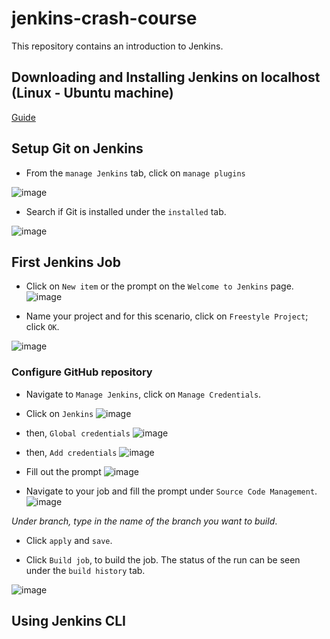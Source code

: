 # jenkins-crash-course

This repository contains an introduction to Jenkins.

## Downloading and Installing Jenkins on localhost (Linux - Ubuntu machine)

[Guide](https://www.jenkins.io/doc/book/installing/linux/)

## Setup Git on Jenkins

- From the ```manage Jenkins``` tab, click on ```manage plugins```

![image](https://user-images.githubusercontent.com/49791498/139858284-98a59fae-bb1f-4fe2-a92b-281c59a2cff2.png)

- Search if Git is installed under the ```installed``` tab.

![image](https://user-images.githubusercontent.com/49791498/139858703-d9fcf961-8ce2-4c0b-a41d-af8dbc5178d1.png)

## First Jenkins Job

- Click on ```New item``` or the prompt on the ```Welcome to Jenkins``` page.
![image](https://user-images.githubusercontent.com/49791498/139860898-8235b48d-0d71-4ba6-aee9-a7a569e585c4.png)

- Name your project and for this scenario, click on ```Freestyle Project```; click ```OK```.

![image](https://user-images.githubusercontent.com/49791498/139861447-2a2a335a-dc94-4097-bed7-670bd6c34810.png)

### Configure GitHub repository

- Navigate to ```Manage Jenkins```, click on ```Manage Credentials```.

- Click on ```Jenkins```
![image](https://user-images.githubusercontent.com/49791498/139867921-13312077-c175-414c-b5c9-e45f4cb64a73.png)

- then, ```Global credentials```
![image](https://user-images.githubusercontent.com/49791498/139868181-a4bfeb51-9b95-4fa1-bade-f63425871430.png)

- then, ```Add credentials```
![image](https://user-images.githubusercontent.com/49791498/139868477-df425176-65ad-47c6-bb39-fb0a1e73c100.png)

- Fill out the prompt
![image](https://user-images.githubusercontent.com/49791498/139869194-52fa2058-a754-4ee4-a19f-beb7fd7e09ff.png)

- Navigate to your job and fill the prompt under ```Source Code Management```.
![image](https://user-images.githubusercontent.com/49791498/139870838-0c56f691-44f0-4037-9333-bd53bb4efe79.png)

*Under branch, type in the name of the branch you want to build*.

- Click ```apply``` and ```save```.

- Click ```Build job```, to build the job. The status of the run can be seen under the ```build history``` tab.

![image](https://user-images.githubusercontent.com/49791498/139871062-6fd57da1-270a-4bd5-913b-dc26a30e0090.png)

## Using Jenkins CLI

